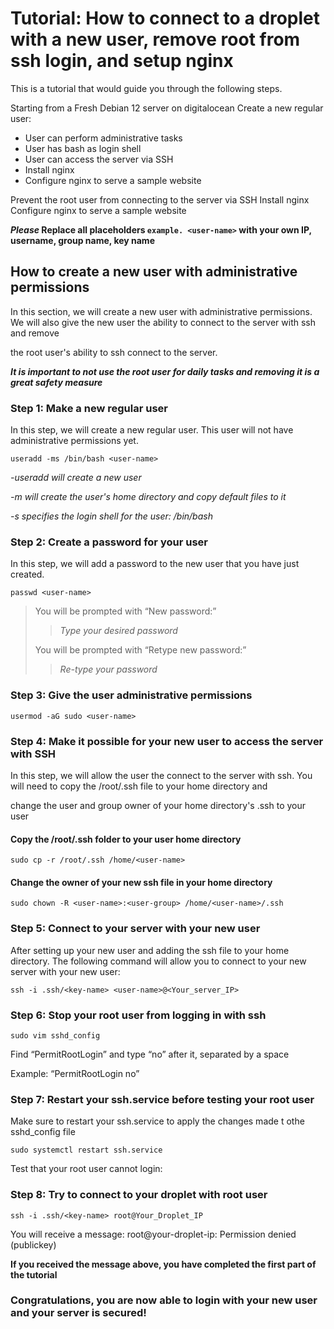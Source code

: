 # Tutorial: How to connect to a droplet with a new user, remove root from ssh login, and setup nginx


This is a tutorial that would guide you through the following steps.

Starting from a Fresh Debian 12 server on digitalocean
Create a new regular user:

- User can perform administrative tasks
- User has bash as login shell
- User can access the server via SSH
- Install nginx
- Configure nginx to serve a sample website


Prevent the root user from connecting to the server via SSH
Install nginx
Configure nginx to serve a sample website

***Please* Replace all placeholders ```example. <user-name>``` with your own IP, username, group name, key name**


## How to create a new user with administrative permissions

In this section, we will create a new user with administrative permissions. We will also give the new user the ability to connect to the server with ssh and remove 

the root user's ability to ssh connect to the server.

***It is important to not use the root user for daily tasks and removing it is a great safety measure***


### Step 1: Make a new regular user

In this step, we will create a new regular user. This user will not have administrative permissions yet.

```useradd -ms /bin/bash <user-name>```

*-useradd will create a new user*

*-m will create the user's home directory and copy default files to it*

*-s specifies the login shell for the user: /bin/bash*


### Step 2: Create a password for your user

In this step, we will add a password to the new user that you have just created.

```passwd <user-name>```

>You will be prompted with “New password:”
>
>>*Type your desired password*
>
>You will be prompted with “Retype new password:”
>
>>*Re-type your password*



### Step 3: Give the user administrative permissions

```usermod -aG sudo <user-name>```


### Step 4: Make it possible for your new user to access the server with SSH

In this step, we will allow the user the connect to the server with ssh. You will need to copy the /root/.ssh file to your home directory and

change the user and group owner of your home directory's .ssh to your user

#### Copy the /root/.ssh folder to your user home directory

```sudo cp -r /root/.ssh /home/<user-name>```

#### Change the owner of your new ssh file in your home directory

```sudo chown -R <user-name>:<user-group> /home/<user-name>/.ssh```


### Step 5: Connect to your server with your new user

After setting up your new user and adding the ssh file to your home directory. The following command will allow you to connect to your new server with your new user:

```ssh -i .ssh/<key-name> <user-name>@<Your_server_IP>```


### Step 6: Stop your root user from logging in with ssh

```sudo vim sshd_config```

Find “PermitRootLogin” and type “no” after it, separated by a space

Example: “PermitRootLogin no”



### Step 7: Restart your ssh.service before testing your root user 

Make sure to restart your ssh.service to apply the changes made t othe sshd_config file

```sudo systemctl restart ssh.service```

Test that your root user cannot login:



### Step 8: Try to connect to your droplet with root user

```ssh -i .ssh/<key-name> root@Your_Droplet_IP```

You will receive a message:
root@your-droplet-ip: Permission denied (publickey)

**If you received the message above, you have completed the first part of the tutorial**

### **Congratulations, you are now able to login with your new user and your server is secured!**
